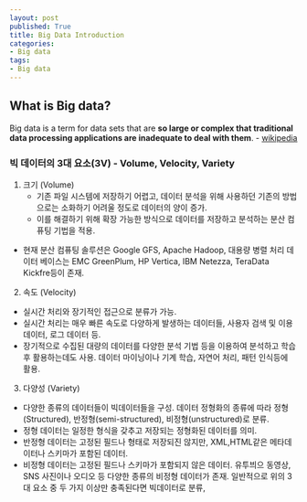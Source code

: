 ```yaml
---
layout: post
published: True
title: Big Data Introduction
categories:
- Big data
tags:
- Big data
---
```


## What is Big data?  
Big data is a term for data sets that are **so large or complex that traditional data processing applications are inadequate to deal with them**. - [wikipedia](https://en.wikipedia.org/wiki/Big_data)

### 빅 데이터의 3대 요소(3V) - Volume, Velocity, Variety

1. 크기 (Volume)
	- 기존 파일 시스템에 저장하기 어렵고, 데이터 분석을 위해 사용하던 기존의 방법으로는 소화하기 어려울 정도로 데이터의 양이 증가.
	- 이를 해결하기 위해 확장 가능한 방식으로 데이터를 저장하고 분석하는 분산 컴퓨팅 기법을 적용.
  - 현재 분산 컴퓨팅 솔루션은 Google GFS, Apache Hadoop, 대용량 병렬 처리 데이터 베이스는 EMC GreenPlum, HP Vertica, IBM Netezza, TeraData Kickfre등이 존재.
2. 속도 (Velocity)
  - 실시간 처리와 장기적인 접근으로 분류가 가능.
  - 실시간 처리는 매우 빠른 속도로 다양하게 발생하는 데이터들, 사용자 검색 및 이용 데이터, 로그 데이터 등.
  - 장기적으로 수집된 대량의 데이터를 다양한 분석 기법 등을 이용하여 분석하고 학습 후 활용하는데도 사용. 데이터 마이닝이나 기계 학습, 자연어 처리, 패턴 인식등에 활용.
3. 다양성 (Variety)
  - 다양한 종류의 데이터들이 빅데이터들을 구성. 데이터 정형화의 종류에 따라 정형(Structured), 반정형(semi-structured), 비정형(unstructured)로 분류.
  - 정형 데이터는 일정한 형식을 갖추고 저장되는 정형화된 데이터를 의미.
  - 반정형 데이터는 고정된 필드나 형태로 저장되진 않지만, XML,HTML같은 메타데이터나 스키마가 포함된 데이터.
  - 비정형 데이터는 고정된 필드나 스키마가 포함되지 않은 데이터. 유투븨으 동영상, SNS 사진이나 오디오 등 다양한 종류의 비정형 데이터가 존재.
일반적으로 위의 3대 요소 중 두 가지 이상만 충족된다면 빅데이터로 분류,

<!--more-->
